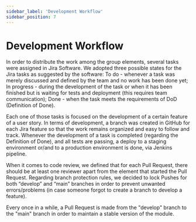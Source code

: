 ```yaml
---
sidebar_label: 'Development Workflow'
sidebar_position: 7
---
```


# Development Workflow

In order to distribute the work among the group elements, several tasks were assigned in Jira Software. 
We adopted three possible states for the Jira tasks as suggested by the software:
To do - whenever a task was merely discussed and defined by the team and no work has been done yet;
In progress - during the development of the task or when it has been finished but is waiting for tests and deployment (this requires team communication);
Done - when the task meets the requirements of DoD (Definition of Done).

Each one of those tasks is focused on the development of a certain feature of a user story. In terms of development, a branch was created in GitHub for each Jira feature so that the work remains organized and easy to follow and track. Whenever the development of a task is completed (regarding the Definition of Done), and all tests are passing, a deploy to a staging environment or/and to a production environment is done, via Jenkins pipeline. 

When it comes to code review, we defined that for each Pull Request, there should be at least one reviewer apart from the element that started the Pull Request.
Regarding branch protection rules, we decided to lock Pushes for both “develop” and “main” branches in order to prevent unwanted errors/problems (in case someone forgot to create a branch to develop a feature).

Every once in a while, a Pull Request is made from the "develop" branch to the "main" branch in order to maintain a stable version of the module.
